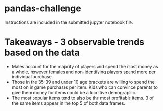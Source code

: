# pandas-challenge

Instructions are included in the submitted jupyter notebook file.

# Takeaways - 3 observable trends based on the data

* Males account for the majority of players and spend the most money as a whole, however females and non-identifying players spend more per individual purchase.
* Those in the 35-39 and under 10 age brackets are willing to spend the most on in game purchases per item. Kids who can convince parents to give them money for items could be a lucrative demographic.
* The most popular items tend to also be the most profitable items. 3 of the same items appear in the top 5 of both data frames.
